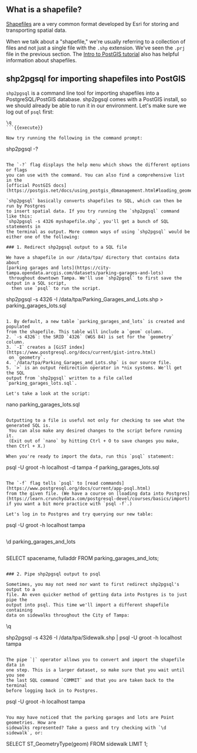 ## What is a shapefile?

[Shapefiles](https://en.wikipedia.org/wiki/Shapefile) are a very common format developed by Esri for storing and 
transporting spatial data.

When we talk about a "shapefile," we're usually 
referring to a collection of files and not just a single file with the `.shp` 
extension. We've seen the `.prj` file in the previous section. 
The [Intro to PostGIS tutorial](https://postgis.net/workshops/postgis-intro/loading_data.html#shapefiles-what-s-that) 
also has helpful information about shapefiles.

## shp2pgsql for importing shapefiles into PostGIS

`shp2pgsql` is a command line tool for importing shapefiles into a PostgreSQL/PostGIS 
database. shp2pgsql comes with a PostGIS install, so we should already be able 
to run it in our environment. Let's make sure we log out of `psql` first:

```
\q
```{{execute}}

Now try running the following in the command prompt:

```
shp2pgsql -?
```{{execute}}

The `-?` flag displays the help menu which shows the different options or flags 
you can use with the command. You can also find a comprehensive list in the 
[official PostGIS docs](https://postgis.net/docs/using_postgis_dbmanagement.html#loading_geometry_data).

`shp2pgsql` basically converts shapefiles to SQL, which can then be run by Postgres 
to insert spatial data. If you try running the `shp2pgsql` command like this:
`shp2pgsql -s 4326 myshapefile.shp`, you'll get a bunch of SQL statements in 
the terminal as output. More common ways of using `shp2pgsql` would be either one of the following:

### 1. Redirect shp2pgsql output to a SQL file

We have a shapefile in our /data/tpa/ directory that contains data about 
[parking garages and lots](https://city-tampa.opendata.arcgis.com/datasets/parking-garages-and-lots)
 throughout downtown Tampa. We'll use `shp2pgsql` to first save the output in a SQL script,
  then use `psql` to run the script.

```
shp2pgsql -s 4326 -I /data/tpa/Parking_Garages_and_Lots.shp > parking_garages_lots.sql
```{{execute}}

1. By default, a new table `parking_garages_and_lots` is created and populated 
from the shapefile. This table will include a `geom` column.
2. `-s 4326`: the SRID `4326` (WGS 84) is set for the `geometry` column.
3. `-I` creates a [GiST index](https://www.postgresql.org/docs/current/gist-intro.html)
 on `geometry`.
4. `/data/tpa/Parking_Garages_and_Lots.shp` is our source file.
5. `>` is an output redirection operator in *nix systems. We'll get the SQL 
output from `shp2pgsql` written to a file called `parking_garages_lots.sql`.

Let's take a look at the script:

```
nano parking_garages_lots.sql
```{{execute}}

Outputting to a file is useful not only for checking to see what the generated SQL is.
 You can also make any desired changes to the script before running it. 
 (Exit out of `nano` by hitting Ctrl + O to save changes you make, then Ctrl + X.)

When you're ready to import the data, run this `psql` statement:

```
psql -U groot -h localhost -d tampa -f parking_garages_lots.sql
```{{execute}}

The `-f` flag tells `psql` to [read commands](https://www.postgresql.org/docs/current/app-psql.html) 
from the given file. (We have a course on [loading data into Postgres](https://learn.crunchydata.com/postgresql-devel/courses/basics/import) if you want a bit more practice with `psql -f`.)

Let's log in to Postgres and try querying our new table:

```
psql -U groot -h localhost tampa
```{{execute}}
```
\d parking_garages_and_lots
```{{execute}}
```
SELECT spacename, fulladdr FROM parking_garages_and_lots;
```{{execute}}

### 2. Pipe shp2pgsql output to psql

Sometimes, you may not need nor want to first redirect shp2pgsql's output to a 
file. An even quicker method of getting data into Postgres is to just pipe the 
output into psql. This time we'll import a different shapefile containing 
data on sidewalks throughout the City of Tampa:

```
\q

shp2pgsql -s 4326 -I /data/tpa/Sidewalk.shp | psql -U groot -h localhost tampa
 ```{{execute}}

The pipe `|` operator allows you to convert and import the shapefile data in 
one step. This is a larger dataset, so make sure that you wait until you see 
the last SQL command `COMMIT` and that you are taken back to the terminal 
before logging back in to Postgres.

```
psql -U groot -h localhost tampa
```{{execute}}

You may have noticed that the parking garages and lots are Point geometries. How are 
sidewalks represented? Take a guess and try checking with `\d sidewalk`, or:

```
SELECT ST_GeometryType(geom) FROM sidewalk LIMIT 1;
```{{execute}}
